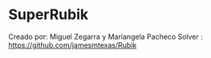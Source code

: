 # SuperRubik
Creado por: Miguel Zegarra y Mariangela Pacheco
Solver : https://github.com/jamesmtexas/Rubik
